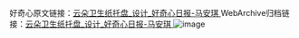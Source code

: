 好奇心原文链接：[云朵卫生纸托盘_设计_好奇心日报-马安琪 ](https://www.qdaily.com/articles/12554.html)
WebArchive归档链接：[云朵卫生纸托盘_设计_好奇心日报-马安琪 ](http://web.archive.org/web/20190623172808/https://www.qdaily.com/articles/12554.html)
![image](http://ww3.sinaimg.cn/large/007d5XDply1g3wjtlyga1j30u03bkqfu)